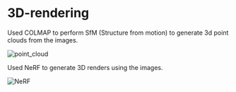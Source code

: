 # 3D-rendering

Used COLMAP to perform SfM (Structure from motion) to generate 3d point clouds from the images.

![point_cloud](https://github.com/user-attachments/assets/ec5b7997-ff0c-415f-96af-722b93a5b437)


Used NeRF to generate 3D renders using the images.

![NeRF](https://drive.google.com/file/d/1fnTqsAE_QWMLfLKQ_wM0KUP_erAXPPbe/view?usp=sharing)
